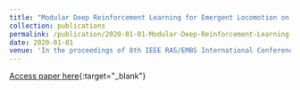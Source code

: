 ```yaml
---
title: "Modular Deep Reinforcement Learning for Emergent Locomotion on a Six-Legged Robot"
collection: publications
permalink: /publication/2020-01-01-Modular-Deep-Reinforcement-Learning-for-Emergent-Locomotion-on-a-Six-Legged-Robot
date: 2020-01-01
venue: 'In the proceedings of 8th IEEE RAS/EMBS International Conference for Biomedical Robotics and Biomechatronics, BioRob 2020, New York City, NY, USA, November 29 - December 1, 2020'
---
```

[Access paper here](https://doi.org/10.1109/BioRob49111.2020.9224332){:target="_blank"}
